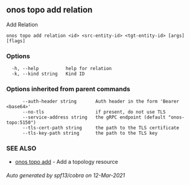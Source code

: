 ## onos topo add relation

Add Relation

```
onos topo add relation <id> <src-entity-id> <tgt-entity-id> [args] [flags]
```

### Options

```
  -h, --help          help for relation
  -k, --kind string   Kind ID
```

### Options inherited from parent commands

```
      --auth-header string       Auth header in the form 'Bearer <base64>'
      --no-tls                   if present, do not use TLS
      --service-address string   the gRPC endpoint (default "onos-topo:5150")
      --tls-cert-path string     the path to the TLS certificate
      --tls-key-path string      the path to the TLS key
```

### SEE ALSO

* [onos topo add](onos_topo_add.md)	 - Add a topology resource

###### Auto generated by spf13/cobra on 12-Mar-2021
